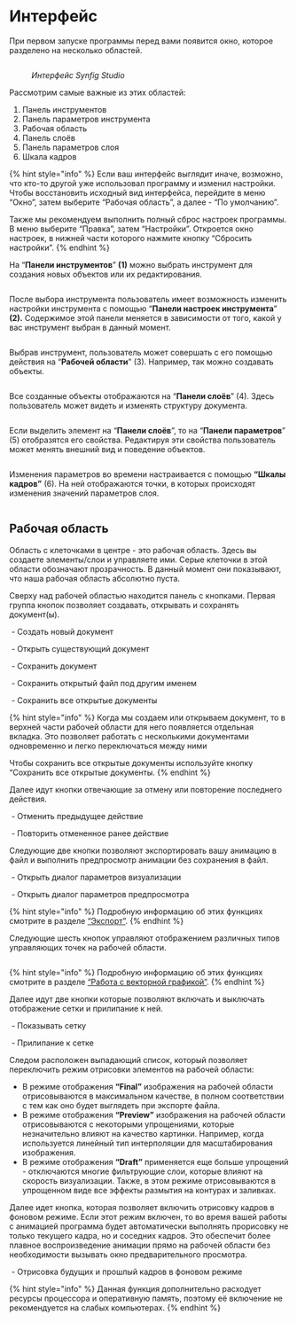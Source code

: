# Интерфейс

При первом запуске программы перед вами появится окно, которое разделено на несколько областей.&#x20;

<figure><img src="../.gitbook/assets/1 (1) (1) (1).png" alt=""><figcaption><p><em>Интерфейс Synfig Studio</em></p></figcaption></figure>

Рассмотрим самые важные из этих областей:

1. Панель инструментов
2. Панель параметров инструмента
3. Рабочая область
4. Панель слоёв
5. Панель параметров слоя
6. Шкала кадров

{% hint style="info" %}
Если ваш интерфейс выглядит иначе, возможно, что кто-то другой уже использовал программу и изменил настройки. Чтобы восстановить исходный вид интерфейса, перейдите в меню “Окно”, затем выберите “Рабочая область”, а далее - “По умолчанию”.

Также мы рекомендуем выполнить полный сброс настроек программы. В меню выберите “Правка”, затем “Настройки”. Откроется окно настроек, в нижней части которого нажмите кнопку “Сбросить настройки”.
{% endhint %}

На “**Панели инструментов**” **(1)** можно выбрать инструмент для создания новых объектов или их редактирования.&#x20;

<figure><img src="../.gitbook/assets/1 (1).png" alt=""><figcaption></figcaption></figure>

После выбора инструмента пользователь имеет возможность изменить настройки инструмента с помощью “**Панели настроек инструмента**” **(2).** Содержимое этой панели меняется в зависимости от того, какой у вас инструмент выбран в данный момент.

<figure><img src="../.gitbook/assets/2 (1).png" alt=""><figcaption></figcaption></figure>

Выбрав инструмент, пользователь может совершать с его помощью действия на “**Рабочей области**” (3). Например, так можно создавать объекты.

<figure><img src="../.gitbook/assets/3 (1).png" alt=""><figcaption></figcaption></figure>

Все созданные объекты отображаются на “**Панели слоёв**” (4). Здесь пользователь может видеть и изменять структуру документа.

<figure><img src="../.gitbook/assets/4 (1).png" alt=""><figcaption></figcaption></figure>

Если выделить элемент на “**Панели слоёв**”, то на “**Панели параметров**” (5) отобразятся его свойства. Редактируя эти свойства пользователь может менять внешний вид и поведение объектов.

<figure><img src="../.gitbook/assets/5 (1).png" alt=""><figcaption></figcaption></figure>

Изменения параметров во времени настраивается с помощью **“Шкалы кадров”** (6). На ней отображаются точки, в которых происходят изменения значений параметров слоя.

<figure><img src="../.gitbook/assets/6.png" alt=""><figcaption></figcaption></figure>

## **Рабочая область**

Область с клеточками в центре - это рабочая область. Здесь вы создаете элементы/слои и управляете ими. Серые клеточки в этой области обозначают прозрачность. В данный момент они показывают, что наша рабочая область абсолютно пуста.

Сверху над рабочей областью находится панель с кнопками. Первая группа кнопок  позволяет создавать, открывать и сохранять документ(ы).

<img src="../.gitbook/assets/action_doc_new_icon (4).png" alt="" data-size="line">  - Создать новый документ

<img src="../.gitbook/assets/action_doc_open_icon (1).png" alt="" data-size="line"> - Открыть существующий документ

<img src="../.gitbook/assets/action_doc_save_icon.png" alt="" data-size="line"> - Сохранить документ

<img src="../.gitbook/assets/action_doc_saveas_icon.png" alt="" data-size="line"> - Сохранить открытый файл под другим именем

<img src="../.gitbook/assets/action_doc_saveall_icon.png" alt="" data-size="line"> - Сохранить все открытые документы

{% hint style="info" %}
Когда мы создаем или открываем документ, то в верхней части рабочей области для него появляется отдельная вкладка. Это позволяет работать с несколькими документами одновременно и легко переключаться между ними

Чтобы сохранить все открытые документы используйте кнопку “Сохранить все открытые документы.
{% endhint %}

Далее идут кнопки отвечающие за отмену или повторение последнего действия.

<img src="../.gitbook/assets/action_doc_undo_icon.png" alt="" data-size="line"> - Отменить предыдущее действие

<img src="../.gitbook/assets/action_doc_redo_icon.png" alt="" data-size="line"> - Повторить отмененное ранее действие

Следующие две кнопки позволяют экспортировать вашу анимацию в файл и выполнить предпросмотр анимации без сохранения в файл.&#x20;

<img src="../.gitbook/assets/render_options_icon.png" alt="" data-size="line"> - Открыть диалог параметров визуализации

<img src="../.gitbook/assets/preview_options_icon.png" alt="" data-size="line"> - Открыть диалог параметров предпросмотра

{% hint style="info" %}
Подробную информацию об этих функциях смотрите в разделе [“Экспорт”](broken-reference).
{% endhint %}

Следующие шесть кнопок управляют отображением различных типов управляющих точек на рабочей области.&#x20;

<img src="../.gitbook/assets/duck_position_icon.png" alt="" data-size="line"><img src="../.gitbook/assets/duck_vertex_icon.png" alt="" data-size="line"><img src="../.gitbook/assets/duck_tangent_icon.png" alt="" data-size="line"><img src="../.gitbook/assets/duck_radius_icon.png" alt="" data-size="line"><img src="../.gitbook/assets/duck_width_icon.png" alt="" data-size="line"><img src="../.gitbook/assets/duck_angle_icon.png" alt="" data-size="line">

{% hint style="info" %}
Подробную информацию об этих функциях смотрите в разделе [“Работа с векторной графикой”](broken-reference).
{% endhint %}

Далее идут две кнопки которые позволяют включать и выключать отображение сетки и прилипание к ней.&#x20;

<img src="../.gitbook/assets/show_grid_icon.png" alt="" data-size="line"> - Показывать сетку

<img src="../.gitbook/assets/snap_grid_icon.png" alt="" data-size="line"> - Прилипание к сетке

Следом расположен выпадающий список, который позволяет переключить режим отрисовки элементов на рабочей области:

* В режиме отображения **“Final”** изображения на рабочей области отрисовываются в максимальном качестве, в полном соответствии с тем как оно будет выглядеть при экспорте файла.&#x20;
* В режиме отображения **“Preview”** изображения на рабочей области отрисовываются с некоторыми упрощениями, которые незначительно влияют на качество картинки. Например, когда используется линейный тип интерполяции для масштабирования изображения.&#x20;
* В режиме отображения **“Draft”** применяется еще больше упрощений - отключаются многие фильтрующие слои, которые влияют на скорость визуализации. Также, в этом режиме отрисовываются в упрощенном виде все эффекты размытия на контурах и заливках.

Далее идет кнопка, которая позволяет включить отрисовку кадров в фоновом режиме. Если этот режим включен, то во время вашей работы с анимацией программа будет автоматически выполнять прорисовку не только текущего кадра, но и соседних кадров. Это обеспечит более плавное воспроизведение анимации прямо на рабочей области без необходимости вызывать окно предварительного просмотра.&#x20;

<img src="../.gitbook/assets/background_rendering_icon_2.png" alt="" data-size="line"> - Отрисовка будущих и прошлый кадров в фоновом режиме

{% hint style="info" %}
Данная функция дополнительно расходует ресурсы процессора и оперативную память, поэтому её включение не рекомендуется на слабых компьютерах.
{% endhint %}
